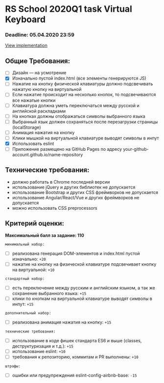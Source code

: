 # RS School 2020Q1 task Virtual Keyboard
### Deadline: 05.04.2020 23:59

[View implementation](https://kotiknalune.github.io/virtual-keyboard/)

## Общие Требования:
- [ ] Дизайн — на усмотрение
- [x] Изначально пустой index.html (все элементы генерируются JS)
- [ ] Нажатие на кнопкy физической клавиатуры должно подсвечивать нажатую кнопку на виртуальной
- [ ] Если нажатие происходит на несколько кнопок, то подсвечиваются все нажатые кнопки
- [ ] Клавиатура должна уметь переключаться между русской и английской раскладками
- [ ] На кнопках должны отображаться символы выбранного языка
- [ ] Выбранный язык должен сохраняться после перезагрузки страницы (localStorage)
- [ ] Анимация нажатия на кнопку
- [ ] Клики мышкой на виртуальной клавиатуре выводят символы в инпут
- [x] Использовать eslint
- [ ] Приложение размещено на GitHub Pages по адресу your-github-account.github.io/name-repository

## Технические требования:
- должно работать в Chrome последней версии
- использование jQuery и других библиотек не допускается  
- использование Bootstrap и других CSS фреймворков не допускается  
- использование Angular/React/Vue и других фреймворков не допускается  
- можно использовать CSS preprocessors  

## Критерий оценки:
**Максимальный балл за задание: 110**

`минимальный набор:`
- [ ] реализована генерация DOM-элементов и index.html пустой изначально: `+20`
- [ ] нажатие на кнопку на физической клавиатуре подсвечивает кнопку на виртуальной: `+10`

`стандартный набор:`
- [ ] есть переключение между русским и английским языком, а так же сохранение выбранного языка: `+15`
- [ ] клики по кнопкам на виртуальной клавиатуре выводят символы в инпут: `+15`

`дополнительный набор:`
- [ ] реализована анимация нажатия на кнопку: `+15`

`технические требования:`
- [ ] использование в коде фишек стандарта ES6 и выше (classes, деструктуризация и т.д.): `+15`
- [ ] использование eslint: `+10`
- [ ] требования к репозиторию, коммитам и PR выполнены: `+10`

`штрафы:`
- [ ] ошибки или предупреждения eslint-config-airbnb-base: `-15`


